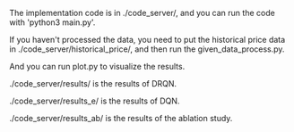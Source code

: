 The implementation code is in ./code_server/, and you can run the code with 'python3 main.py'.

If you haven't processed the data, you need to put the historical price data in ./code_server/historical_price/, and then run the given_data_process.py.

And you can run plot.py to visualize the results.

./code_server/results/ is the results of DRQN.

./code_server/results_e/ is the results of DQN.

./code_server/results_ab/ is the results of the ablation study.
